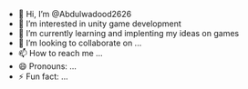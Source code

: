 - 👋 Hi, I’m @Abdulwadood2626
- 👀 I’m interested in unity game development
- 🌱 I’m currently learning and implenting my ideas on games
- 💞️ I’m looking to collaborate on ...
- 📫 How to reach me ...
- 😄 Pronouns: ...
- ⚡ Fun fact: ...

<!---
Abdulwadood2626/Abdulwadood2626 is a ✨ special ✨ repository because its `README.md` (this file) appears on your GitHub profile.
You can click the Preview link to take a look at your changes.
--->
